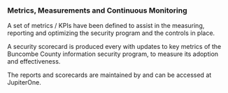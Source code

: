### Metrics, Measurements and Continuous Monitoring

A set of metrics / KPIs have been defined to assist in the measuring, reporting
and optimizing the security program and the controls in place.

A security scorecard is produced every  with updates
to key metrics of the Buncombe County information security program, to
measure its adoption and effectiveness.

The reports and scorecards are maintained by and can be accessed at JupiterOne.
